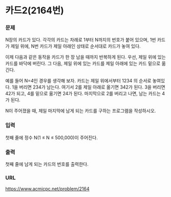 # 카드2\(2164번\)

### 문제

N장의 카드가 있다. 각각의 카드는 차례로 1부터 N까지의 번호가 붙어 있으며, 1번 카드가 제일 위에, N번 카드가 제일 아래인 상태로 순서대로 카드가 놓여 있다.

이제 다음과 같은 동작을 카드가 한 장 남을 때까지 반복하게 된다. 우선, 제일 위에 있는 카드를 바닥에 버린다. 그 다음, 제일 위에 있는 카드를 제일 아래에 있는 카드 밑으로 옮긴다.

예를 들어 N=4인 경우를 생각해 보자. 카드는 제일 위에서부터 1234 의 순서로 놓여있다. 1을 버리면 234가 남는다. 여기서 2를 제일 아래로 옮기면 342가 된다. 3을 버리면 42가 되고, 4를 밑으로 옮기면 24가 된다. 마지막으로 2를 버리고 나면, 남는 카드는 4가 된다.

N이 주어졌을 때, 제일 마지막에 남게 되는 카드를 구하는 프로그램을 작성하시오.
     

### 입력

첫째 줄에 정수 N\(1 ≤ N ≤ 500,000\)이 주어진다.


### 출력

첫째 줄에 남게 되는 카드의 번호를 출력한다.


### URL

https://www.acmicpc.net/problem/2164